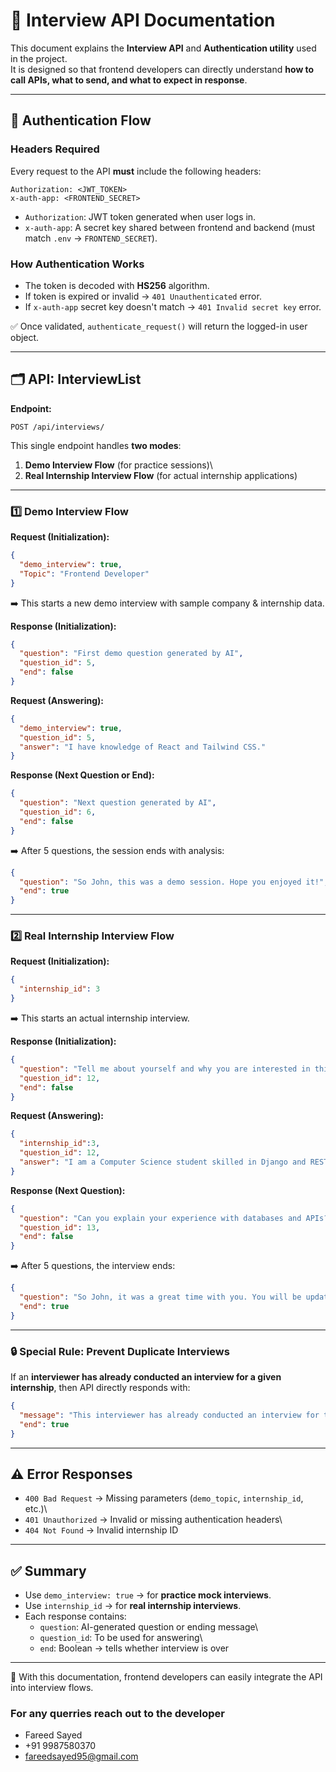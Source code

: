 # 🎯 Interview API Documentation

This document explains the **Interview API** and **Authentication
utility** used in the project.\
It is designed so that frontend developers can directly understand **how
to call APIs, what to send, and what to expect in response**.

------------------------------------------------------------------------

## 🔑 Authentication Flow

### Headers Required

Every request to the API **must** include the following headers:

``` http
Authorization: <JWT_TOKEN>
x-auth-app: <FRONTEND_SECRET>
```

-   `Authorization`: JWT token generated when user logs in.
-   `x-auth-app`: A secret key shared between frontend and backend (must
    match `.env` → `FRONTEND_SECRET`).

### How Authentication Works

-   The token is decoded with **HS256** algorithm.
-   If token is expired or invalid → `401 Unauthenticated` error.
-   If `x-auth-app` secret key doesn't match → `401 Invalid secret key`
    error.

✅ Once validated, `authenticate_request()` will return the logged-in
user object.

------------------------------------------------------------------------

## 🗂️ API: InterviewList

**Endpoint:**

``` http
POST /api/interviews/
```

This single endpoint handles **two modes**:
1. **Demo Interview Flow** (for practice sessions)\
2. **Real Internship Interview Flow** (for actual internship
applications)

------------------------------------------------------------------------

### 1️⃣ Demo Interview Flow

**Request (Initialization):**

``` json
{
  "demo_interview": true,
  "Topic": "Frontend Developer"
}
```

➡️ This starts a new demo interview with sample company & internship
data.

**Response (Initialization):**

``` json
{
  "question": "First demo question generated by AI",
  "question_id": 5,
  "end": false
}
```

**Request (Answering):**

``` json
{
  "demo_interview": true,
  "question_id": 5,
  "answer": "I have knowledge of React and Tailwind CSS."
}
```

**Response (Next Question or End):**

``` json
{
  "question": "Next question generated by AI",
  "question_id": 6,
  "end": false
}
```

➡️ After 5 questions, the session ends with analysis:

``` json
{
  "question": "So John, this was a demo session. Hope you enjoyed it!",
  "end": true
}
```

------------------------------------------------------------------------

### 2️⃣ Real Internship Interview Flow

**Request (Initialization):**

``` json
{
  "internship_id": 3
}
```

➡️ This starts an actual internship interview.

**Response (Initialization):**

``` json
{
  "question": "Tell me about yourself and why you are interested in this role?",
  "question_id": 12,
  "end": false
}
```

**Request (Answering):**

``` json
{
  "internship_id":3,
  "question_id": 12,
  "answer": "I am a Computer Science student skilled in Django and REST APIs."
}
```

**Response (Next Question):**

``` json
{
  "question": "Can you explain your experience with databases and APIs?",
  "question_id": 13,
  "end": false
}
```

➡️ After 5 questions, the interview ends:

``` json
{
  "question": "So John, it was a great time with you. You will be updated via email soon.",
  "end": true
}
```

------------------------------------------------------------------------

### 🔒 Special Rule: Prevent Duplicate Interviews

If an **interviewer has already conducted an interview for a given
internship**, then API directly responds with:

``` json
{
  "message": "This interviewer has already conducted an interview for this internship.",
  "end": true
}
```

------------------------------------------------------------------------

## ⚠️ Error Responses

-   `400 Bad Request` → Missing parameters (`demo_topic`,
    `internship_id`, etc.)\
-   `401 Unauthorized` → Invalid or missing authentication headers\
-   `404 Not Found` → Invalid internship ID

------------------------------------------------------------------------

## ✅ Summary

-   Use `demo_interview: true` → for **practice mock interviews**.
-   Use `internship_id` → for **real
    internship interviews**.
-   Each response contains:
    -   `question`: AI-generated question or ending message\
    -   `question_id`: To be used for answering\
    -   `end`: Boolean → tells whether interview is over

------------------------------------------------------------------------

🚀 With this documentation, frontend developers can easily integrate the
API into interview flows.

### For any querries reach out to the developer

- Fareed Sayed
- +91 9987580370
- fareedsayed95@gmail.com 